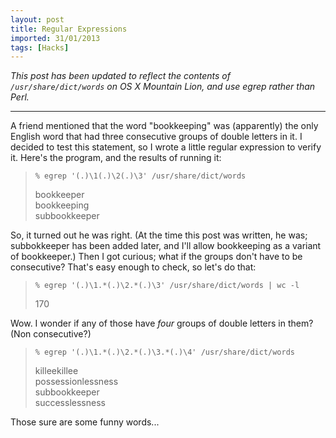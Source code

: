 ```yaml
---
layout: post
title: Regular Expressions
imported: 31/01/2013
tags: [Hacks]
---
```


*This post has been updated to reflect the contents of `/usr/share/dict/words` on OS X
Mountain Lion, and use egrep rather than Perl.*

---

A friend mentioned that the word "bookkeeping" was (apparently) the only English word that
had three consecutive groups of double letters in it. I decided to test this statement, so
I wrote a little regular expression to verify it. Here's the program, and the results of
running it:

> `% egrep '(.)\1(.)\2(.)\3' /usr/share/dict/words`
>
> bookkeeper<br/>
> bookkeeping<br/>
> subbookkeeper

So, it turned out he was right. (At the time this post was written, he was; subbokkeeper
has been added later, and I'll allow bookkeeping as a variant of bookkeeper.) Then I got
curious; what if the groups don't have to be consecutive? That's easy enough to check, so
let's do that:

> `% egrep '(.)\1.*(.)\2.*(.)\3' /usr/share/dict/words | wc -l`
>
> 170

Wow. I wonder if any of those have *four* groups of double letters in them? (Non consecutive?)

> `% egrep '(.)\1.*(.)\2.*(.)\3.*(.)\4' /usr/share/dict/words`
>
> killeekillee<br/>
> possessionlessness<br/>
> subbookkeeper<br/>
> successlessness


Those sure are some funny words...

